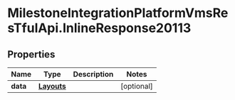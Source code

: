 # MilestoneIntegrationPlatformVmsResTfulApi.InlineResponse20113

## Properties
Name | Type | Description | Notes
------------ | ------------- | ------------- | -------------
**data** | [**Layouts**](Layouts.md) |  | [optional] 
